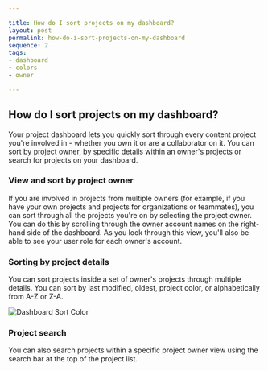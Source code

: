 ```yaml
---

title: How do I sort projects on my dashboard?
layout: post
permalink: how-do-i-sort-projects-on-my-dashboard
sequence: 2
tags:
- dashboard
- colors
- owner

---
```

## How do I sort projects on my dashboard? 
Your project dashboard lets you quickly sort through every content project you're involved in - whether you own it or are a collaborator on it. You can sort by project owner, by specific details within an owner's projects or search for projects on your dashboard. 

### View and sort by project owner 
If you are involved in projects from multiple owners (for example, if you have your own projects and projects for organizations or teammates), you can sort through all the projects you're on by selecting the project owner. You can do this by scrolling through the owner account names on the right-hand side of the dashboard. As you look through this view, you'll also be able to see your user role for each owner's account. 

### Sorting by project details 
You can sort projects inside a set of owner's projects through multiple details. You can sort by last modified, oldest, project color, or alphabetically from A-Z or Z-A. 

![Dashboard Sort Color](https://s3.amazonaws.com/beegit-images/helpImages/dashboard-sort-color.png)

### Project search 
You can also search projects within a specific project owner view using the search bar at the top of the project list. 

